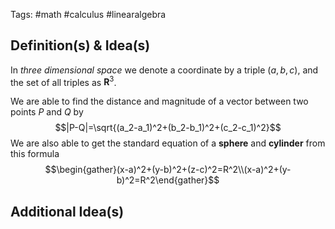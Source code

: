 Tags: #math #calculus #linearalgebra 
## Definition(s) & Idea(s)
In *three dimensional space* we denote a coordinate by a triple $(a,b,c)$, and the set of all triples as $\textbf{R}^3$.

We are able to find the distance and magnitude of a vector between two points $P$ and $Q$ by $$|P-Q|=\sqrt{(a_2-a_1)^2+(b_2-b_1)^2+(c_2-c_1)^2}$$
We are also able to get the standard equation of a **sphere** and **cylinder**  from this formula $$\begin{gather}(x-a)^2+(y-b)^2+(z-c)^2=R^2\\(x-a)^2+(y-b)^2=R^2\end{gather}$$
## Additional Idea(s)


